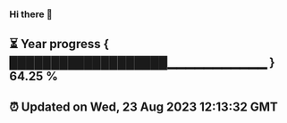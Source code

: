 ### Hi there 👋
⏳ Year progress { ███████████████████▁▁▁▁▁▁▁▁▁▁▁ } 64.25 %
---
⏰ Updated on Wed, 23 Aug 2023 12:13:32 GMT
---
